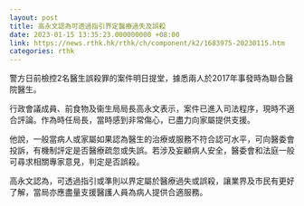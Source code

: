 ```yaml
---
layout: post
title: 高永文認為可透過指引界定醫療過失及誤殺
date: 2023-01-15 13:35:23.000000000 +08:00
link: https://news.rthk.hk/rthk/ch/component/k2/1683975-20230115.htm
categories: rthk
---
```


警方日前檢控2名醫生誤殺罪的案件明日提堂，據悉兩人於2017年事發時為聯合醫院醫生。

行政會議成員、前食物及衞生局局長高永文表示，案件已進入司法程序，現時不適合評論。作為時任局長，當時感到非常傷心，已盡力向家屬提供支援。

他說，一般當病人或家屬如果認為醫生的治療或服務不符合認可水平，可向醫委會投訴，有機制評定是否醫療疏忽或失誤。若涉及妄顧病人安全，醫委會和法庭一般可尋求相關專家意見，判定是否誤殺。

高永文認為，可透過指引或準則以界定屬於醫療過失或誤殺，讓業界及市民有更好了解，當局亦應盡量支援醫護人員為病人提供合適服務。
